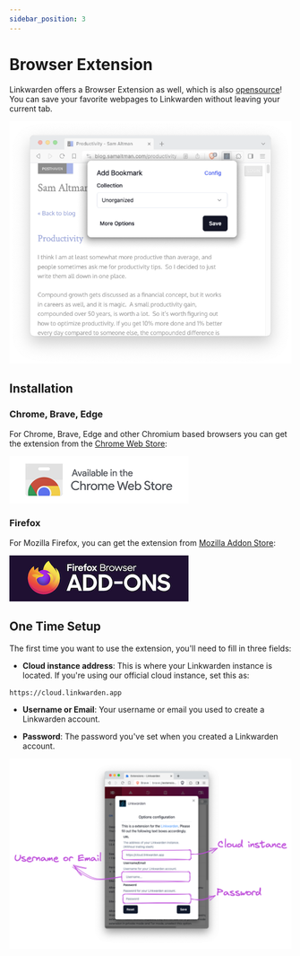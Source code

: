 ```yaml
---
sidebar_position: 3
---
```


# Browser Extension

Linkwarden offers a Browser Extension as well, which is also [opensource](https://github.com/linkwarden/browser-extension)! You can save your favorite webpages to Linkwarden without leaving your current tab.

![Linkwarden browser extension](/img/linkwarden-extension.png)

## Installation

### Chrome, Brave, Edge

For Chrome, Brave, Edge and other Chromium based browsers you can get the extension from the [Chrome Web Store](https://chrome.google.com/webstore/detail/linkwarden/pnidmkljnhbjfffciajlcpeldoljnidn):

[![Linkwarden Chrome extension](/img/chrome-extension.png)](https://chrome.google.com/webstore/detail/linkwarden/pnidmkljnhbjfffciajlcpeldoljnidn)

### Firefox

For Mozilla Firefox, you can get the extension from [Mozilla Addon Store](https://addons.mozilla.org/en-US/firefox/addon/linkwarden):

[![Linkwarden Firefox extension](/img/mozilla-addons.png)](https://addons.mozilla.org/en-US/firefox/addon/linkwarden)

## One Time Setup

The first time you want to use the extension, you'll need to fill in three fields:

- **Cloud instance address**: This is where your Linkwarden instance is located. If you're using our official cloud instance, set this as:

```
https://cloud.linkwarden.app
```

- **Username or Email**: Your username or email you used to create a Linkwarden account.

- **Password**: The password you've set when you created a Linkwarden account.

![Linkwarden extension config](/img/extension-config.png)
